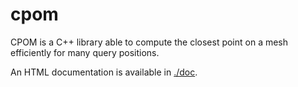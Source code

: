 # cpom
CPOM is a C++ library able to compute the closest point on a mesh efficiently for many query positions.


An HTML documentation is available in [./doc](https://vdedun.github.io/cpom-doc).


